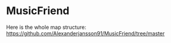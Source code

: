 # MusicFriend


Here is the whole map structure:
https://github.com/Alexanderjansson91/MusicFriend/tree/master
